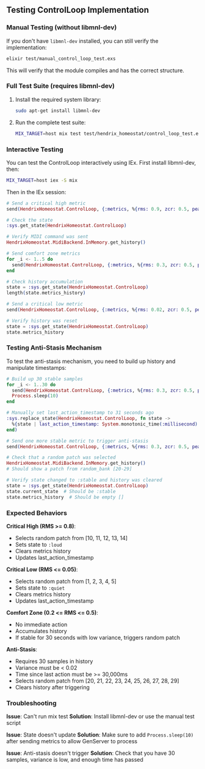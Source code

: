 ## Testing ControlLoop Implementation

### Manual Testing (without libmnl-dev)

If you don't have `libmnl-dev` installed, you can still verify the implementation:

```bash
elixir test/manual_control_loop_test.exs
```

This will verify that the module compiles and has the correct structure.

### Full Test Suite (requires libmnl-dev)

1. Install the required system library:
   ```bash
   sudo apt-get install libmnl-dev
   ```

2. Run the complete test suite:
   ```bash
   MIX_TARGET=host mix test test/hendrix_homeostat/control_loop_test.exs
   ```

### Interactive Testing

You can test the ControlLoop interactively using IEx. First install libmnl-dev, then:

```bash
MIX_TARGET=host iex -S mix
```

Then in the IEx session:

```elixir
# Send a critical high metric
send(HendrixHomeostat.ControlLoop, {:metrics, %{rms: 0.9, zcr: 0.5, peak: 0.95}})

# Check the state
:sys.get_state(HendrixHomeostat.ControlLoop)

# Verify MIDI command was sent
HendrixHomeostat.MidiBackend.InMemory.get_history()

# Send comfort zone metrics
for _i <- 1..5 do
  send(HendrixHomeostat.ControlLoop, {:metrics, %{rms: 0.3, zcr: 0.5, peak: 0.4}})
end

# Check history accumulation
state = :sys.get_state(HendrixHomeostat.ControlLoop)
length(state.metrics_history)

# Send a critical low metric
send(HendrixHomeostat.ControlLoop, {:metrics, %{rms: 0.02, zcr: 0.5, peak: 0.05}})

# Verify history was reset
state = :sys.get_state(HendrixHomeostat.ControlLoop)
state.metrics_history
```

### Testing Anti-Stasis Mechanism

To test the anti-stasis mechanism, you need to build up history and manipulate timestamps:

```elixir
# Build up 30 stable samples
for _i <- 1..30 do
  send(HendrixHomeostat.ControlLoop, {:metrics, %{rms: 0.3, zcr: 0.5, peak: 0.4}})
  Process.sleep(10)
end

# Manually set last_action_timestamp to 31 seconds ago
:sys.replace_state(HendrixHomeostat.ControlLoop, fn state ->
  %{state | last_action_timestamp: System.monotonic_time(:millisecond) - 31_000}
end)

# Send one more stable metric to trigger anti-stasis
send(HendrixHomeostat.ControlLoop, {:metrics, %{rms: 0.3, zcr: 0.5, peak: 0.4}})

# Check that a random patch was selected
HendrixHomeostat.MidiBackend.InMemory.get_history()
# Should show a patch from random_bank [20-29]

# Verify state changed to :stable and history was cleared
state = :sys.get_state(HendrixHomeostat.ControlLoop)
state.current_state  # Should be :stable
state.metrics_history  # Should be empty []
```

### Expected Behaviors

**Critical High (RMS >= 0.8)**:
- Selects random patch from [10, 11, 12, 13, 14]
- Sets state to `:loud`
- Clears metrics history
- Updates last_action_timestamp

**Critical Low (RMS <= 0.05)**:
- Selects random patch from [1, 2, 3, 4, 5]
- Sets state to `:quiet`
- Clears metrics history
- Updates last_action_timestamp

**Comfort Zone (0.2 <= RMS <= 0.5)**:
- No immediate action
- Accumulates history
- If stable for 30 seconds with low variance, triggers random patch

**Anti-Stasis**:
- Requires 30 samples in history
- Variance must be < 0.02
- Time since last action must be >= 30,000ms
- Selects random patch from [20, 21, 22, 23, 24, 25, 26, 27, 28, 29]
- Clears history after triggering

### Troubleshooting

**Issue**: Can't run mix test
**Solution**: Install libmnl-dev or use the manual test script

**Issue**: State doesn't update
**Solution**: Make sure to add `Process.sleep(10)` after sending metrics to allow GenServer to process

**Issue**: Anti-stasis doesn't trigger
**Solution**: Check that you have 30 samples, variance is low, and enough time has passed
